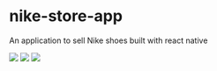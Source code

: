 # nike-store-app
An application to sell Nike shoes built with react native

![]((1).png)
![]((2).png)
![]((3).png)

